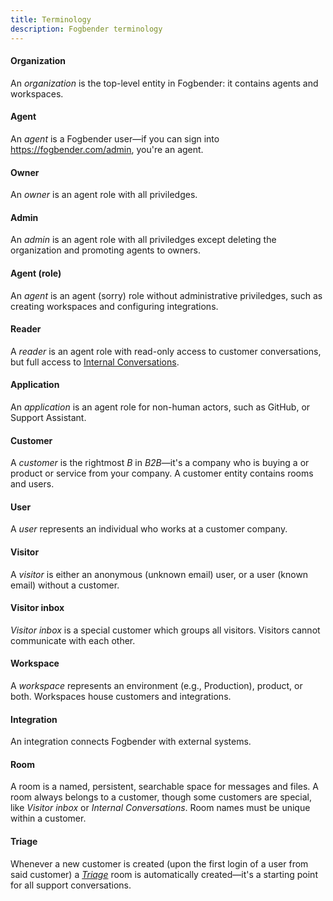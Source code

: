 ```yaml
---
title: Terminology
description: Fogbender terminology
---
```


#### Organization

An _organization_ is the top-level entity in Fogbender: it contains agents and workspaces.

#### Agent

An _agent_ is a Fogbender user—if you can sign into https://fogbender.com/admin, you're an agent.

#### Owner

An _owner_ is an agent role with all priviledges.

#### Admin

An _admin_ is an agent role with all priviledges except deleting the organization and promoting agents to owners.

#### Agent (role)

An _agent_ is an agent (sorry) role without administrative priviledges, such as creating workspaces and configuring integrations.

#### Reader

A _reader_ is an agent role with read-only access to customer conversations, but full access to [Internal Conversations](/docs/start-here/internal-conversations).

#### Application

An _application_ is an agent role for non-human actors, such as GitHub, or Support Assistant.

#### Customer

A _customer_ is the rightmost _B_ in _B2B_—it's a company who is buying a or product or service from your company. A customer entity contains rooms and users.

#### User

A _user_ represents an individual who works at a customer company.

#### Visitor

A _visitor_ is either an anonymous (unknown email) user, or a user (known email) without a customer.

#### Visitor inbox

_Visitor inbox_ is a special customer which groups all visitors. Visitors cannot communicate with each other.

#### Workspace

A _workspace_ represents an environment (e.g., Production), product, or both. Workspaces house customers and integrations.

#### Integration

An integration connects Fogbender with external systems.

#### Room

A room is a named, persistent, searchable space for messages and files. A room always belongs to a customer, though some customers are special, like _Visitor inbox_ or _Internal Conversations_. Room names must be unique within a customer.

#### Triage

Whenever a new customer is created (upon the first login of a user from said customer) a _[Triage](/docs/start-here/room-types#triage-rooms)_ room is automatically created—it's a starting point for all support conversations.
